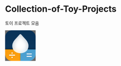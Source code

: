 # Collection-of-Toy-Projects
토이 프로젝트 모음

[<img src="./images/AppIcon.png" width="100">](https://apps.apple.com/app/id1574452904)
